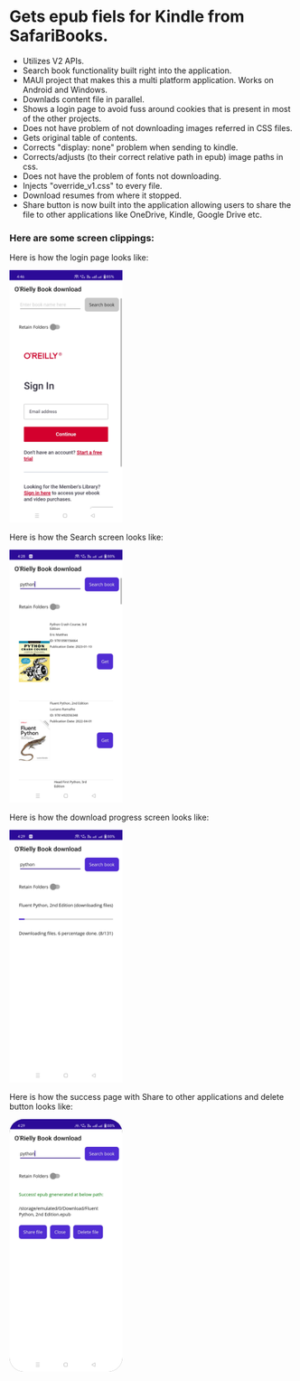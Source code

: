 # Gets epub fiels for Kindle from SafariBooks.
- Utilizes V2 APIs.
- Search book functionality built right into the application.
- MAUI project that makes this a multi platform application. Works on Android and Windows.
- Downlads content file in parallel. 
- Shows a login page to avoid fuss around cookies that is present in most of the other projects.
- Does not have problem of not downloading images referred in CSS files.
- Gets original table of contents.
- Corrects "display: none" problem when sending to kindle.
- Corrects/adjusts (to their correct relative path in epub) image paths in css.
- Does not have the problem of fonts not downloading.
- Injects "override_v1.css" to every file.
- Download resumes from where it stopped.
- Share button is now built into the application allowing users to share the file to other applications like OneDrive, Kindle, Google Drive etc. 

### Here are some screen clippings: 

Here is how the login page looks like:

<img src="./Login_page.jpg" alt="Login Page" width="200">

Here is how the Search screen looks like: 

<img src="./Search_screen.jpg" alt="Search Screen" width="200">

Here is how the download progress screen looks like: 

<img src="./Dwonload_progress.jpg" alt="Dwonlaod Progress Screen" width="200">

Here is how the success page with Share to other applications and delete button looks like: 

<img src="./Share_success.jpg" alt="Dwonlaod Progress Screen" width="200" style=" border-radius: 25px; box-shadow: inset 0 0 55px rgba(0, 0, 0, 1.0);">



